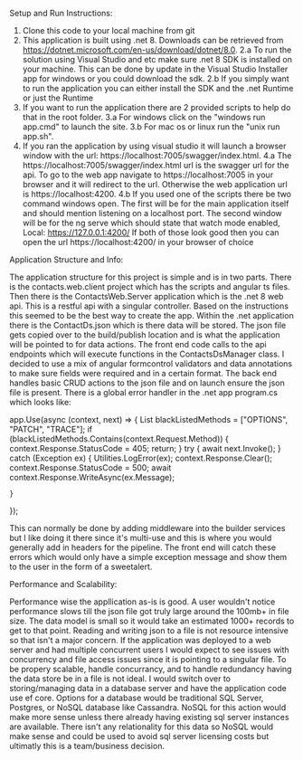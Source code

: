 Setup and Run Instructions:

1. Clone this code to your local machine from git
2. This application is built using .net 8. Downloads can be retrieved from https://dotnet.microsoft.com/en-us/download/dotnet/8.0.
	2.a To run the solution using Visual Studio and etc make sure .net 8 SDK is installed on your machine.
		This can be done by update in the Visual Studio Installer app for windows or you could download the sdk.
	2.b If you simply want to run the application you can either install the SDK and the .net Runtime or just the Runtime
3. If you want to run the application there are 2 provided scripts to help do that in the root folder.
	3.a For windows click on the "windows run app.cmd" to launch the site.
	3.b For mac os or linux run the "unix run app.sh".
4. If you ran the application by using visual studio it will launch a browser window with the url: https://localhost:7005/swagger/index.html.
	4.a The https://localhost:7005/swagger/index.html url is the swagger url for the api. 
		To go to the web app navigate to https://localhost:7005 in your browser and it will redirect to the url.
		Otherwise the web application url is https://localhost:4200.
	4.b If you used one of the scripts there be two command windows open.
		The first will be for the main application itself and should mention listening on a localhost port.
		The second window will be for the ng serve which should state that watch mode enabled, Local: https://127.0.0.1:4200/
		If both of those look good then you can open the url https://localhost:4200/ in your browser of choice


Application Structure and Info:

The application structure for this project is simple and is in two parts. There is the contacts.web.client project which has the scripts and angular ts files.
Then there is the ContactsWeb.Server application which is the .net 8 web api. This is a restful api with a singular controller.
Based on the instructions this seemed to be the best way to create the app. Within the .net application there is the ContactDs.json which is there data will be stored.
The json file gets copied over to the build/publish location and is what the application will be pointed to for data actions.
The front end code calls to the api endpoints which will execute functions in the ContactsDsManager class. I decided to use a mix of angular formcontrol validators
and data annotations to make sure fields were required and in a certain format. The back end handles basic CRUD actions to the json file and on launch ensure the json file is present.
There is a global error handler in the .net app program.cs which looks like:

app.Use(async (context, next) =>
{
    List<string> blackListedMethods = ["OPTIONS", "PATCH", "TRACE"];
    if (blackListedMethods.Contains(context.Request.Method))
    {
        context.Response.StatusCode = 405;
        return;
    }
    try
    {
        await next.Invoke();
    }
    catch (Exception ex)
    {
        Utilities.LogError(ex);
        context.Response.Clear();
        context.Response.StatusCode = 500;
        await context.Response.WriteAsync(ex.Message);

    }
});


This can normally be done by adding middleware into the builder services but I like doing it there since it's multi-use and this is where you would generally add in headers for the pipeline.
The front end will catch these errors which would only have a simple exception message and show them to the user in the form of a sweetalert.


Performance and Scalability:

Performance wise the appllication as-is is good. A user wouldn't notice performance slows till the json file got truly large around the 100mb+ in file size. 
The data model is small so it would take an estimated 1000+ records to get to that point. Reading and writing json to a file is not resource intensive so that isn't a major concern.
If the application was deployed to a web server and had multiple concurrent users I would expect to see issues with concurrency and file access issues since it is pointing to a singular file.
To be propery scalable, handle concurrancy, and to handle redundancy having the data store be in a file is not ideal. I would switch over to storing/managing data in a database server and have the application code use ef core.
Options for a database would be traditional SQL Server, Postgres, or NoSQL database like Cassandra. NoSQL for this action would make more sense unless there already having existing sql server instances are available.
There isn't any relationality for this data so NoSQL would make sense and could be used to avoid sql server licensing costs but ultimatly this is a team/business decision.
